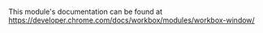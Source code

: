 This module's documentation can be found at https://developer.chrome.com/docs/workbox/modules/workbox-window/

